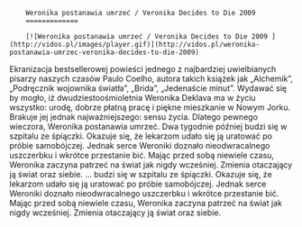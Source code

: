 
        Weronika postanawia umrzeć / Veronika Decides to Die 2009 
        =============
        
        [![Weronika postanawia umrzeć / Veronika Decides to Die 2009 ](http://vidos.pl/images/player.gif)](http://vidos.pl/weronika-postanawia-umrzec-veronika-decides-to-die-2009)
        
        
 Ekranizacja bestsellerowej powieści jednego z najbardziej uwielbianych pisarzy naszych czasów Paulo Coelho, autora takich książek jak „Alchemik”, „Podręcznik wojownika światła”, „Brida”, „Jedenaście minut”. Wydawać się by mogło, iż dwudziestoośmioletnia Weronika Deklava ma w życiu wszystko: urodę, dobrze płatną pracę i piękne mieszkanie w Nowym Jorku. Brakuje jej jednak najważniejszego: sensu życia. Dlatego pewnego wieczora, Weronika postanawia umrzeć. Dwa tygodnie później budzi się w szpitalu ze śpiączki. Okazuje się, że lekarzom udało się ją uratować po próbie samobójczej. Jednak serce Weroniki doznało nieodwracalnego uszczerbku i wkrótce przestanie bić. Mając przed sobą niewiele czasu, Weronika zaczyna patrzeć na świat jak nigdy wcześniej. Zmienia otaczający ją świat oraz siebie.   ... budzi się w szpitalu ze śpiączki. Okazuje się, że lekarzom udało się ją uratować po próbie samobójczej. Jednak serce Weroniki doznało nieodwracalnego uszczerbku i wkrótce przestanie bić. Mając przed sobą niewiele czasu, Weronika zaczyna patrzeć na świat jak nigdy wcześniej. Zmienia otaczający ją świat oraz siebie.
    